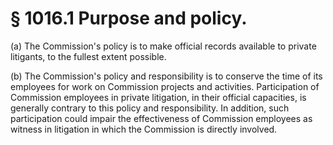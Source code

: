 # § 1016.1   Purpose and policy.

(a) The Commission's policy is to make official records available to private litigants, to the fullest extent possible.


(b) The Commission's policy and responsibility is to conserve the time of its employees for work on Commission projects and activities. Participation of Commission employees in private litigation, in their official capacities, is generally contrary to this policy and responsibility. In addition, such participation could impair the effectiveness of Commission employees as witness in litigation in which the Commission is directly involved.




